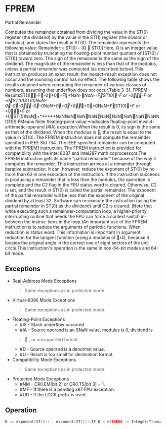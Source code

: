 # FPREM

Partial Remainder

Computes the remainder obtained from dividing the value in the ST(0) register (the dividend) by the value in the ST(1) register (the divisor or modulus), and stores the result in ST(0).
The remainder represents the following value: Remainder:= ST(0) - (Q  ST(1))Here, Q is an integer value that is obtained by truncating the floating-point number quotient of [ST(0) / ST(1)] toward zero.
The sign of the remainder is the same as the sign of the dividend.
The magnitude of the remainder is less than that of the modulus, unless a partial remainder was computed (as described below).This instruction produces an exact result; the inexact-result exception does not occur and the rounding control has no effect.
The following table shows the results obtained when computing the remainder of various classes of numbers, assuming that underflow does not occur.Table 3-31.
 FPREM ResultsST(1)-F-0+0+F+NaN-******NaN--FST(0)-F or -0**-F or -0ST(0)ST(0)NaN-0-0-0**-0-0NaN+0+0+0**+0+0NaN+FST(0)+F or +0**+F or +0ST(0)NaN+******NaNNaNNaNNaNNaNNaNNaNNaNNaNNOTES:FMeans finite floating-point value.*Indicates floating-point invalid-arithmetic-operand (#IA) exception.When the result is 0, its sign is the same as that of the dividend.
When the modulus is , the result is equal to the value in ST(0).
The FPREM instruction does not compute the remainder specified in IEEE Std 754.
The IEEE specified remainder can be computed with the FPREM1 instruction.
The FPREM instruction is provided for compatibility with the Intel 8087 and Intel287 math coprocessors.The FPREM instruction gets its name "partial remainder" because of the way it computes the remainder.
This instruction arrives at a remainder through iterative subtraction.
It can, however, reduce the exponent of ST(0) by no more than 63 in one execution of the instruction.
If the instruction succeeds in producing a remainder that is less than the modulus, the operation is complete and the C2 flag in the FPU status word is cleared.
Otherwise, C2 is set, and the result in ST(0) is called the partial remainder.
The exponent of the partial remainder will be less than the exponent of the original dividend by at least 32.
Software can re-execute the instruction (using the partial remainder in ST(0) as the dividend) until C2 is cleared.
(Note that while executing such a remainder-computation loop, a higher-priority interrupting routine that needs the FPU can force a context switch in-between the instruc-tions in the loop.)An important use of the FPREM instruction is to reduce the arguments of periodic functions.
When reduction is status word.
This information is important in argument reduction for the tangent function (using a modulus of /4), because it locates the original angle in the correct one of eight sectors of the unit circle.This instruction's operation is the same in non-64-bit modes and 64-bit mode.

## Exceptions

- Real-Address Mode Exceptions
  > Same exceptions as in protected mode.
- Virtual-8086 Mode Exceptions
  > Same exceptions as in protected mode.
- Floating-Point Exceptions
  - #IS - Stack underflow occurred.
  - #IA - Source operand is an SNaN value, modulus is 0, dividend is
  > 
  > , or unsupported format.
  - #D - Source operand is a denormal value.
  - #U - Result is too small for destination format.
- Compatibility Mode Exceptions
  > Same exceptions as in protected mode.
- Protected Mode Exceptions
  - #NM - CR0.EM[bit 2] or CR0.TS[bit 3] = 1.
  - #MF - If there is a pending x87 FPU exception.
  - #UD - If the LOCK prefix is used.

## Operation

```C
D := exponent(ST(0)) - exponent(ST(1));IF D < 64THENQ := Integer(TruncateTowardZero(ST(0) / ST(1)));ST(0) := ST(0) - (ST(1)  Q);C2 := 0;C0, C3, C1 := LeastSignificantBits(Q); (* Q2, Q1, Q0 *)ELSEC2 := 1;N := An implementation-dependent number between 32 and 63;(D - N)));QQ := Integer(TruncateTowardZero((ST(0)  / ST(1)) / 2(D - N)ST(0) := ST(0) - (ST(1)  QQ  2); FI;FPU Flags AffectedC0Set to bit 2 (Q2) of the quotient.C1Set to 0 if stack underflow occurred; otherwise, set to least significant bit of quotient (Q0).C2Set to 0 if reduction complete; set to 1 if incomplete.C3 Set to bit 1 (Q1) of the quotient.
```
